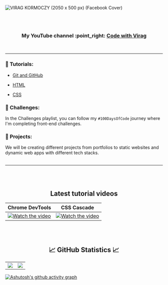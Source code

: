 ![VIRAG KORMOCZY (2050 x 500 px) (Facebook Cover)](https://github.com/virag-ky/virag-ky/assets/79658534/4d2f1dca-8643-4394-bcbd-d5da29cf2a96)



<br>
<br>
<h3 align="center"> 
My YouTube channel :point_right: <a href="https://www.youtube.com/@virag-ky">Code with Virag</a>
 </h3>
 <br>
 <hr>
 
### 📌 Tutorials:

* [Git and GitHub](https://www.youtube.com/playlist?list=PLjMZRyJvyMLYLf28m8EvRaobqPB8dloWB)

* [HTML](https://www.youtube.com/watch?v=q989wUBLq-4&list=PLjMZRyJvyMLbzGsCNex6OsrjjzlsGXVb8)

* [CSS](https://www.youtube.com/watch?v=2yyTcoW2Lc8&list=PLjMZRyJvyMLbjAC1Q1U9UF6V45ym9TbDW)

### 📌 Challenges:
In the Challenges playlist, you can follow my <code>#100DaysOfCode</code> journey where I'm completing front-end challenges.
<br>

### 📌 Projects:
We will be creating different projects from portfolios to static websites and dynamic web apps with different tech stacks.
<br>
<br>
<hr>
<br>
<br>
<h2 align="center">Latest tutorial videos</h2>

| Chrome DevTools | CSS Cascade |
 |---|---|
[![Watch the video](https://img.youtube.com/vi/Jt4AW8DgPR4/hqdefault.jpg)](https://www.youtube.com/embed/Jt4AW8DgPR4) | [![Watch the video](https://img.youtube.com/vi/8AUzCYi10YU/hqdefault.jpg)](https://www.youtube.com/embed/8AUzCYi10YU) | 
 
<br>
<br>
<h2 align="center">
 📈 GitHub Statistics 📈
</h2>
<div><table><tr><td width="50%"><img src="https://github-readme-stats.vercel.app/api?username=virag-ky&show_icons=true&include_all_commits=true&hide_border=true&title_color=9BE8E9&icon_color=9BE8E9&text_color=F3A7FF&bg_color=150034"></td><td width="50%"><img src="https://github-readme-streak-stats.herokuapp.com?user=virag-ky&hide_border=true&ring=8c52ff&sideNums=F3A7FF&stroke=fff&background=150034&sideLabels=9BE8E9&dates=8c52ff&fire=9BE8E9&currStreakLabel=9BE8E9&currStreakNum=F3A7FF&date_format=M%20j%5B%2C%20Y%5D"></td></tr></table></div>


[![Ashutosh's github activity graph](https://github-readme-activity-graph.vercel.app/graph?username=virag-ky&bg_color=150034&color=9BE8E9&line=8c52ff&point=F3A7FF&area=true&hide_border=true)](https://github.com/ashutosh00710/github-readme-activity-graph)

